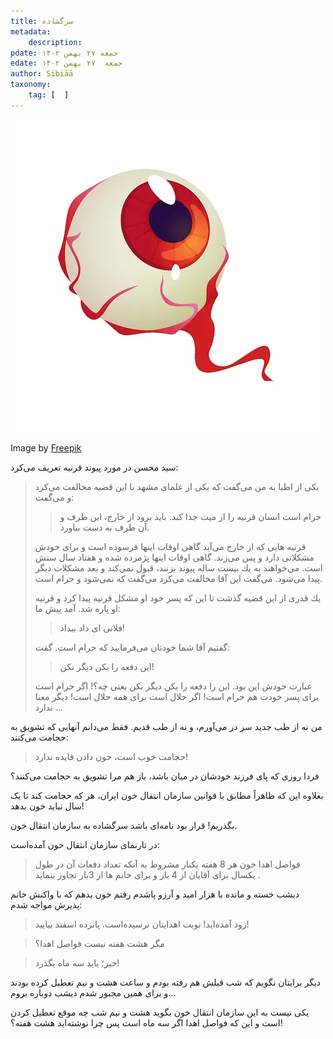 ```yaml
---
title: سرگشاده
metadata: 
    description: 
pdate: جمعه ۲۷ بهمن ۱۴۰۲
edate: جمعه  ۲۷ بهمن ۱۴۰۲    
author: Sibiāā
taxonomy: 
    tag: [  ]
---
```

![ من هنوز تو را دوست دارم ](halloween-element-illustration_23-2150619065.webp?classes=center)
<div class="align-center">
Image by <a href="https://www.freepik.com/free-psd/halloween-element-illustration_53061455.htm#query=eye%20blood&position=0&from_view=search&track=ais&uuid=3fd72ace-81fe-47ad-8dfc-1782af650ec9">Freepik</a>
</div>

سید محسن در مورد پیوند قرنیه تعریف می‌کرد:

<blockquote>
یکی از اطبا به من می‌گفت كه یكی از علمای مشهد با این قضیه مخالفت می‌كرد و می‌گفت: 

<blockquote>
حرام است انسان قرنیه را از میت جدا كند. باید برود از خارج، این طرف و آن طرف به دست بیاورد. 
</blockquote>

قرنیه هایی كه از خارج می‌آید گاهی اوقات اینها فرسوده است و برای خودش مشكلاتی دارد و پس می‌زند. گاهی اوقات اینها پژمرده شده و هفتاد سال سنش است. می‌خواهند به یك بیست ساله پیوند بزنند، قبول نمی‌كند و بعد مشكلات دیگر پیدا می‌شود. می‌گفت این آقا مخالفت می‌كرد می‌گفت که نمی‌شود و حرام است.

یك قدری از این قضیه گذشت تا این كه پسر خود او مشكل قرنیه پیدا كرد و قرنیه او پاره شد. آمد پیش ما:

<blockquote>
فلانی ای داد بیداد! 
</blockquote>

گفتیم آقا شما خودتان می‌فرمایید كه حرام است. گفت: 

<blockquote>
این دفعه را بكن دیگر نكن! 
</blockquote>

عبارت خودش این بود. این را دفعه را بكن دیگر نكن یعنی چه؟! اگر حرام است برای پسر خودت هم حرام است! اگر حلال است برای همه حلال است! دیگر معنا ندارد ...
</blockquote>

من نه از طب جدید سر در می‌آورم، و نه از طب قدیم. فقط می‌دانم آنهایی که تشویق به حجامت می‌کنند:

> حجامت خوب است، خون دادن فایده ندارد!

فردا روزی که پای فرزند خودشان در میان باشد، باز هم مرا تشویق به حجامت می‌کنند؟

بعلاوه این که ظاهراً مطابق با قوانین سازمان انتقال خون ایران، هر که حجامت کند تا یک سال نباید خون بدهد!

بگذریم! قرار بود نامه‌ای باشد سرگشاده به سازمان انتقال خون.

در تارنمای سازمان انتقال خون آمده‌است:

>  فواصل اهدا خون هر 8 هفته يكبار مشروط به آنكه تعداد دفعات آن  در طول يكسال برای آقایان از 4 بار و برای خانم ها از 3بار تجاوز ننمايد .

دیشب خسته و مانده با هزار امید و آرزو پاشدم رفتم خون بدهم که با واکنش خانم پذیرش مواجه شدم:

> زود آمده‌اید! نوبت اهدایتان نرسیده‌است. پانزده اسفند بیایید!

<!---->

> مگر هشت هفته نیست فواصل اهدا؟

<!---->

> خیر؛ باید سه ماه بگذرد!

دیگر برایتان نگویم که شب قبلش هم رفته بودم و ساعت هشت و نیم تعطیل کرده بودند و برای همین مجبور شدم دیشب دوباره بروم...

یکی نیست به این سازمان انتقال خون بگوید هشت و نیم شب چه موقع تعطیل کردن است و این که فواصل اهدا اگر سه ماه است پس چرا نوشته‌اید هشت هفته؟!